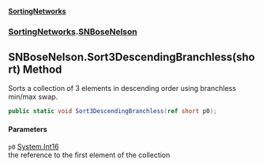 #### [SortingNetworks](./index.md 'index')
### [SortingNetworks](./SortingNetworks.md 'SortingNetworks').[SNBoseNelson](./SortingNetworks-SNBoseNelson.md 'SortingNetworks.SNBoseNelson')
## SNBoseNelson.Sort3DescendingBranchless(short) Method
Sorts a collection of 3 elements in descending order using branchless min/max swap.  
```csharp
public static void Sort3DescendingBranchless(ref short p0);
```
#### Parameters
<a name='SortingNetworks-SNBoseNelson-Sort3DescendingBranchless(short)-p0'></a>
`p0` [System.Int16](https://docs.microsoft.com/en-us/dotnet/api/System.Int16 'System.Int16')  
the reference to the first element of the collection  
  
